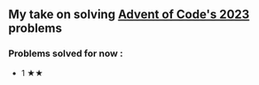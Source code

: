 ## My take on solving [Advent of Code's 2023](https://adventofcode.com/2023) problems

### Problems solved for now :

- 1 ★★
